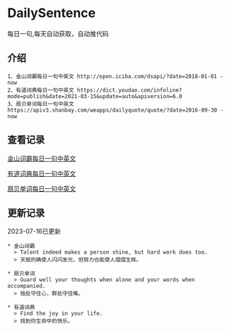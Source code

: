 # DailySentence

每日一句,每天自动获取，自动推代码

## 介绍

```
1、金山词霸每日一句中英文 http://open.iciba.com/dsapi/?date=2018-01-01 - now
2、有道词典每日一句中英文 https://dict.youdao.com/infoline?mode=publish&date=2021-03-15&update=auto&apiversion=6.0
3、扇贝单词每日一句中英文 https://apiv3.shanbay.com/weapps/dailyquote/quote/?date=2016-09-30 - now
```

## 查看记录

[金山词霸每日一句中英文](./data/iciba/)

[有道词典每日一句中英文](./data/youdao/)

[扇贝单词每日一句中英文](./data/shanbay/)

## 更新记录
2023-07-16已更新 
```
* 金山词霸
  > Talent indeed makes a person shine, but hard work does too.
  > 天赋的确使人闪闪发光，但努力也能使人熠熠生辉。

* 扇贝单词
  > Guard well your thoughts when alone and your words when accompanied.
  > 独处守住心，群处守住嘴。

* 有道词典
  > Find the joy in your life.
  > 找到你生命中的快乐。

```
